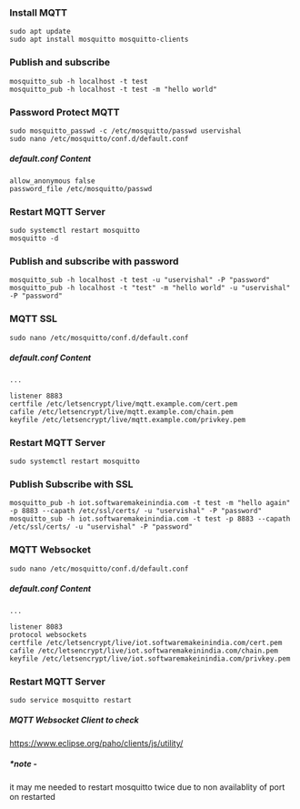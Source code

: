 
### Install MQTT
```
sudo apt update
sudo apt install mosquitto mosquitto-clients
```

### Publish and subscribe
```
mosquitto_sub -h localhost -t test
mosquitto_pub -h localhost -t test -m "hello world"
```

### Password Protect MQTT
```
sudo mosquitto_passwd -c /etc/mosquitto/passwd uservishal
sudo nano /etc/mosquitto/conf.d/default.conf
```

##### default.conf Content
```
allow_anonymous false
password_file /etc/mosquitto/passwd
```

### Restart MQTT Server
```
sudo systemctl restart mosquitto
mosquitto -d
```

### Publish and subscribe with password
```
mosquitto_sub -h localhost -t test -u "uservishal" -P "password"
mosquitto_pub -h localhost -t "test" -m "hello world" -u "uservishal" -P "password"
```

### MQTT SSL
```
sudo nano /etc/mosquitto/conf.d/default.conf
```

##### default.conf Content
```
...

listener 8883
certfile /etc/letsencrypt/live/mqtt.example.com/cert.pem
cafile /etc/letsencrypt/live/mqtt.example.com/chain.pem
keyfile /etc/letsencrypt/live/mqtt.example.com/privkey.pem
```

### Restart MQTT Server
```
sudo systemctl restart mosquitto
```

### Publish Subscribe with SSL
```
mosquitto_pub -h iot.softwaremakeinindia.com -t test -m "hello again" -p 8883 --capath /etc/ssl/certs/ -u "uservishal" -P "password"
mosquitto_sub -h iot.softwaremakeinindia.com -t test -p 8883 --capath /etc/ssl/certs/ -u "uservishal" -P "password"
```

### MQTT Websocket
```
sudo nano /etc/mosquitto/conf.d/default.conf
```

##### default.conf Content
```
...

listener 8083
protocol websockets
certfile /etc/letsencrypt/live/iot.softwaremakeinindia.com/cert.pem
cafile /etc/letsencrypt/live/iot.softwaremakeinindia.com/chain.pem
keyfile /etc/letsencrypt/live/iot.softwaremakeinindia.com/privkey.pem
```

### Restart MQTT Server
```
sudo service mosquitto restart
```

##### MQTT Websocket Client to check
https://www.eclipse.org/paho/clients/js/utility/


##### *note - 
it may me needed to restart mosquitto twice due to non availablity of port on restarted
